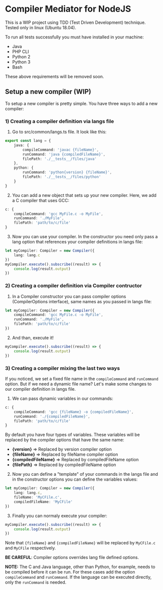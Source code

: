# Compiler Mediator for NodeJS
This is a WIP project using TDD (Test Driven Development) technique. Tested only in linux (Ubuntu 18.04).

To run all tests successfully you must have installed in your machine:
- Java
- PHP CLI
- Python 2
- Python 3
- Bash

These above requirements will be removed soon.

## Setup a new compiler (WIP)

To setup a new compiler is pretty simple. You have three ways to add a new compiler:

### 1) Creating a compiler definition via langs file

1. Go to src/common/langs.ts file. It look like this:
```typescript
export const lang = {
    java: { 
        compileCommand: 'javac {fileName}',
        runCommand: 'java {compiledFileName}',
        filePath: './__tests__/files/java'
    },
    python: { 
        runCommand: 'python{version} {fileName}',
        filePath: './__tests__/files/python'
    }
}
```

2. You can add a new object that sets up your new compiler. Here, we add a C compiler that uses GCC:
```typescript
c: { 
    compileCommand: 'gcc MyFile.c -o MyFile',
    runCommand: './MyFile',
    filePath: 'path/to/c/file'
}
```

3. Now you can use your compiler. In the constructor you need only pass a lang option that references your compiler definitions in langs file:
```typescript
let myCompiler: Compiler = new Compiler({
    lang: lang.c
})
myCompiler.execute().subscribe((result) => {
    console.log(result.output)
})
```

### 2) Creating a compiler definition via Compiler contructor

1. In a Compiler constructor you can pass compiler options (CompilerOptions interface), same names as you passed in langs file:
```typescript
let myCompiler: Compiler = new Compiler({
    compileCommand: 'gcc MyFile.c -o MyFile',
    runCommand: './MyFile',
    filePath: 'path/to/c/file'
})
```

2. And than, execute it!
```typescript
myCompiler.execute().subscribe((result) => {
    console.log(result.output)
})
```

### 3) Creating a compiler mixing the last two ways

If you noticed, we set a fixed file name in the ```compileCommand``` and ```runCommand``` option. But if we need a dynamic file name? Let's make some changes to our compiler definition in langs file.

1. We can pass dynamic variables in our commands:
```typescript
c: { 
    compileCommand: 'gcc {fileName} -o {compiledFileName}',
    runCommand: './{compiledFileName}',
    filePath: 'path/to/c/file'
}
```

By default you have four types of variables. These variables will be replaced by the compiler options that have the same name:

- **{version}** => Replaced by version compiler option
- **{fileName}** => Replaced by fileName compiler option
- **{compiledFileName}** => Replaced by compiledFileName option
- **{filePath}** => Replaced by compiledFileName option

2. Now you can define a "template" of your commands in the langs file and in the constructor options you can define the variables values:
```typescript
let myCompiler: Compiler = new Compiler({
    lang: lang.c,
    fileName: 'MyCFile.c',
    compiledFileName: 'MyCFile'
})
```

3. Finally you can normaly execute your compiler:
```typescript
myCompiler.execute().subscribe((result) => {
    console.log(result.output)
})
```
Note that ```{fileName}``` and ```{compiledFileName}``` will be replaced by ```MyCFile.c``` and ```MyCFile``` respectively.

**BE CAREFUL**: Compiler options overrides lang file defined options.

**NOTE:** The C and Java language, other than Python, for example, needs to be compiled before it can be run. For these cases add the option ```compileCommand``` and ```runCommand```. If the language can be executed directly, only the ```runCommand``` is needed.

